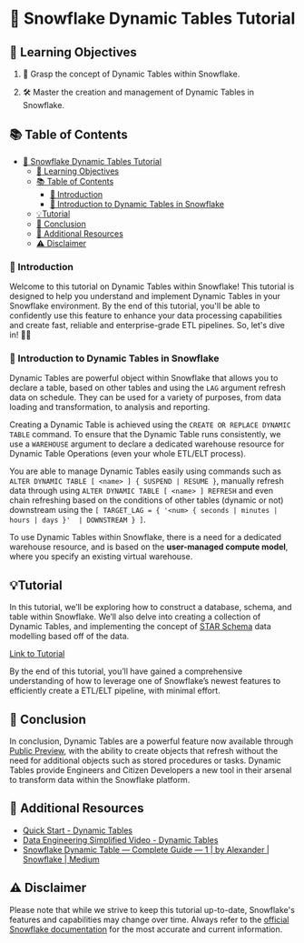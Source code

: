 # 🚀 Snowflake Dynamic Tables Tutorial

## 🎯 Learning Objectives

1.  🧠 Grasp the concept of Dynamic Tables within Snowflake.
    
2.  🛠️ Master the creation and management of Dynamic Tables in Snowflake.
    
## 📚 Table of Contents
- [🚀 Snowflake Dynamic Tables Tutorial](#-snowflake-dynamic-tables-tutorial)
  - [🎯 Learning Objectives](#-learning-objectives)
  - [📚 Table of Contents](#-table-of-contents)
    - [🎉 Introduction](#-introduction)
    - [📝 Introduction to Dynamic Tables in Snowflake](#-introduction-to-dynamic-tables-in-snowflake)
  - [💡Tutorial](#tutorial)
  - [🎈 Conclusion](#-conclusion)
  - [📖 Additional Resources](#-additional-resources)
  - [⚠️  Disclaimer](#️--disclaimer)

### 🎉 Introduction

Welcome to this tutorial on Dynamic Tables within Snowflake! This tutorial is designed to help you understand and implement Dynamic Tables in your Snowflake environment. By the end of this tutorial, you'll be able to confidently use this feature to enhance your data processing capabilities and create fast, reliable and enterprise-grade ETL pipelines. So, let's dive in! 🏊‍♀️

### 📝 Introduction to Dynamic Tables in Snowflake

Dynamic Tables are powerful object within Snowflake that allows you to declare a table, based on other tables and using the `LAG` argument refresh data on schedule. They can be used for a variety of purposes, from data loading and transformation, to analysis and reporting.

Creating a Dynamic Table is achieved using the `CREATE OR REPLACE DYNAMIC TABLE` command. To ensure that the Dynamic Table runs consistently, we use a `WAREHOUSE` argument to declare a dedicated warehouse resource for Dynamic Table Operations (even your whole ETL/ELT process).

You are able to manage Dynamic Tables easily using commands such as `ALTER DYNAMIC TABLE [ <name> ] { SUSPEND | RESUME }`, manually refresh data through using `ALTER DYNAMIC TABLE [ <name> ] REFRESH` and even chain refreshing based on the conditions of other tables (dynamic or not) downstream using the `[ TARGET_LAG = { '<num> { seconds | minutes | hours | days }'  | DOWNSTREAM } ]`.

To use Dynamic Tables within Snowflake, there is a need for a dedicated warehouse resource, and is based on the **user-managed compute model**, where you specify an existing virtual warehouse.

## 💡Tutorial

In this tutorial, we’ll be exploring how to construct a database, schema, and table within Snowflake. We’ll also delve into creating a collection of Dynamic Tables, and implementing the concept of [STAR Schema](https://en.wikipedia.org/wiki/Star_schema) data modelling based off of the data.

[Link to Tutorial](https://github.com/ElliottFairhall/Snowflake_Dynamic_Tables/tree/main/Tutorial)

By the end of this tutorial, you’ll have gained a comprehensive understanding of how to leverage one of Snowflake’s newest features to efficiently create a ETL/ELT pipeline, with minimal effort.

## 🎈 Conclusion

In conclusion, Dynamic Tables are a powerful feature now available through [Public Preview](https://docs.snowflake.com/en/release-notes/preview-features), with the ability to create objects that refresh without the need for additional objects such as stored procedures or tasks. Dynamic Tables provide Engineers and Citizen Developers a new tool in their arsenal to transform data within the Snowflake platform.

## 📖 Additional Resources

- [Quick Start - Dynamic Tables](https://quickstarts.snowflake.com/guide/getting_started_with_dynamic_tables/index.html?index=..%2F..index#2)
- [Data Engineering Simplified Video - Dynamic Tables](https://www.youtube.com/watch?v=cNWRefIxXpw)
-   [Snowflake Dynamic Table — Complete Guide — 1 | by Alexander | Snowflake | Medium](https://medium.com/snowflake/snowflake-dynamic-table-complete-guide-1-7b27925e099d#:~:text=Dynamic%20tables%20are%20tables%20that,statement%20to%20perform%20the%20transformation.)

## ⚠️  Disclaimer

Please note that while we strive to keep this tutorial up-to-date, Snowflake's features and capabilities may change over time. Always refer to the  [official Snowflake documentation](https://docs.snowflake.com/)  for the most accurate and current information.